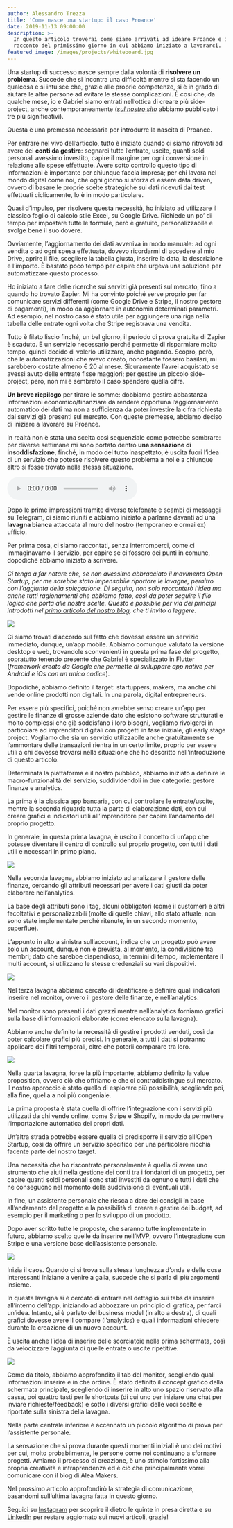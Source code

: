 ```yaml
---
author: Alessandro Trezza
title: 'Come nasce una startup: il caso Proance'
date: 2019-11-13 09:00:00
description: >-
  In questo articolo troverai come siamo arrivati ad ideare Proance e il
  racconto del primissimo giorno in cui abbiamo iniziato a lavorarci.
featured_image: /images/projects/whiteboard.jpg
---
```


Una startup di successo nasce sempre dalla volont&agrave; di **risolvere un problema**. Succede che si incontra una difficolt&agrave; mentre si sta facendo un qualcosa e si intuisce che, grazie alle proprie competenze, si &egrave; in grado di aiutare le altre persone ad evitare le stesse complicazioni. &Egrave; cos&igrave; che, da qualche mese, io e Gabriel siamo entrati nell’ottica di creare pi&ugrave; side-project, anche contemporaneamente ([*sul nostro sito*](https://www.aleamakers.com "Homepage Alea Makers") abbiamo pubblicato i tre pi&ugrave; significativi).

Questa &egrave; una premessa necessaria per introdurre la nascita di Proance.

Per entrare nel vivo dell’articolo, tutto &egrave; iniziato quando ci siamo ritrovati ad avere dei **conti da gestire**\: segnarci tutte l’entrate, uscite, quanti soldi personali avessimo investito, capire il margine per ogni conversione in relazione alle spese effettuate. Avere sotto controllo questo tipo di informazioni &egrave; importante per chiunque faccia impresa; per chi lavora nel mondo digital come noi, che ogni giorno si sforza di essere data driven, ovvero di basare le proprie scelte strategiche sui dati ricevuti dai test effettuati ciclicamente, lo &egrave; in modo particolare.

Quasi d’impulso, per risolvere questa necessit&agrave;, ho iniziato ad utilizzare il classico foglio di calcolo stile Excel, su Google Drive. Richiede un po’ di tempo per impostare tutte le formule, per&ograve; &egrave; gratuito, personalizzabile e svolge bene il suo dovere.

Ovviamente, l’aggiornamento dei dati avveniva in modo manuale: ad ogni vendita o ad ogni spesa effettuata, dovevo ricordarmi di accedere al mio Drive, aprire il file, scegliere la tabella giusta, inserire la data, la descrizione e l’importo. &Egrave; bastato poco tempo per capire che urgeva una soluzione per automatizzare questo processo.

Ho iniziato a fare delle ricerche sui servizi gi&agrave; presenti sul mercato, fino a quando ho trovato Zapier. Mi ha convinto poich&eacute; serve proprio per far comunicare servizi differenti (come Google Drive e Stripe, il nostro gestore di pagamenti), in modo da aggiornare in autonomia determinati parametri. Ad esempio, nel nostro caso &egrave; stato utile per aggiungere una riga nella tabella delle entrate ogni volta che Stripe registrava una vendita.

Tutto &egrave; filato liscio finch&eacute;, un bel giorno, il periodo di prova gratuita di Zapier &egrave; scaduto. &Egrave; un servizio necessario perch&eacute; permette di risparmiare molto tempo, quindi decido di volerlo utilizzare, anche pagando. Scopro, per&ograve;, che le automatizzazioni che avevo creato, nonostante fossero basilari, mi sarebbero costate almeno € 20 al mese. Sicuramente l’avrei acquistato se avessi avuto delle entrate fisse maggiori; per gestire un piccolo side-project, per&ograve;, non mi &egrave; sembrato il caso spendere quella cifra.

**Un breve riepilogo** per tirare le somme: dobbiamo gestire abbastanza informazioni economico/finanziare da rendere opportuna l’aggiornamento automatico dei dati ma non a sufficienza da poter investire la cifra richiesta dai servizi gi&agrave; presenti sul mercato. Con queste premesse, abbiamo deciso di iniziare a lavorare su Proance.

In realt&agrave; non &egrave; stata una scelta cos&igrave; sequenziale come potrebbe sembrare: per diverse settimane mi sono portato dentro **una sensazione di insoddisfazione**, finch&eacute;, in modo del tutto inaspettato, &egrave; uscita fuori l’idea di un servizio che potesse risolvere questo problema a noi e a chiunque altro si fosse trovato nella stessa situazione.

<audio controls=""><source type="audio/wav" src="vocale_proance.wav" /> &lt;source src="vocale_proance.mp3&rdquo; type="audio/mp3&rdquo;&gt; Your browser does not support the audio element.</audio>

Dopo le prime impressioni tramite diverse telefonate e scambi di messaggi su Telegram, ci siamo riuniti e abbiamo iniziato a parlarne davanti ad una **lavagna bianca** attaccata al muro del nostro (temporaneo e ormai ex) ufficio.

Per prima cosa, ci siamo raccontati, senza interromperci, come ci immaginavamo il servizio, per capire se ci fossero dei punti in comune, dopodich&eacute; abbiamo iniziato a scrivere.

*Ci tengo a far notare che, se non avessimo abbracciato il movimento Open Startup, per me sarebbe stato impensabile riportare le lavagne, peraltro con l’aggiunta della spiegazione. Di seguito, non solo racconter&ograve; l’idea ma anche tutti ragionamenti che abbiamo fatto, cos&igrave; da poter seguire il filo logico che porta alle nostre scelte. Questo &egrave; possibile per via dei principi introdotti nel* [*primo articolo del nostro blog*](https://www.aleamakers.com/blog/ci-uniamo-al-movimento-open-startup-we-grow-we-make-we-share "Articolo &quot;Ci uniamo al movimento Open Startup&quot; dal blog di Alea Makers")*, che ti invito a leggere.*

![](../board1.jpeg)

Ci siamo trovati d’accordo sul fatto che dovesse essere un servizio immediato, dunque, un’app mobile. Abbiamo comunque valutato la versione desktop e web, trovandole sconvenienti in questa prima fase del progetto, sopratutto tenendo presente che Gabriel &egrave; specializzato in Flutter (*framework creato da Google che permette di sviluppare app native per Android e iOs con un unico codice*).

Dopodich&eacute;, abbiamo definito il target: startuppers, makers, ma anche chi vende online prodotti non digitali. In una parola, digital entrepreneurs.

Per essere pi&ugrave; specifici, poich&eacute; non avrebbe senso creare un’app per gestire le finanze di grosse aziende dato che esistono software strutturati e molto complessi che gi&agrave; soddisfano i loro bisogni, vogliamo rivolgerci in particolare ad imprenditori digitali con progetti in fase iniziale, gli early stage project. Vogliamo che sia un servizio utilizzabile anche gratuitamente se l’ammontare delle transazioni rientra in un certo limite, proprio per essere utili a chi dovesse trovarsi nella situazione che ho descritto nell’introduzione di questo articolo.

Determinata la piattaforma e il nostro pubblico, abbiamo iniziato a definire le macro-funzionalit&agrave; del servizio, suddividendoli in due categorie: gestore finanze e analytics.

La prima &egrave; la classica app bancaria, con cui controllare le entrate/uscite, mentre la seconda riguarda tutta la parte di elaborazione dati, con cui creare grafici e indicatori utili all’imprenditore per capire l’andamento del proprio progetto.

In generale, in questa prima lavagna, &egrave; uscito il concetto di un’app che potesse diventare il centro di controllo sul proprio progetto, con tutti i dati utili e necessari in primo piano.

![](../board2.jpeg)

Nella seconda lavagna, abbiamo iniziato ad analizzare il gestore delle finanze, cercando gli attributi necessari per avere i dati giusti da poter elaborare nell’analytics.

La base degli attributi sono i tag, alcuni obbligatori (come il customer) e altri facoltativi e personalizzabili (molte di quelle chiavi, allo stato attuale, non sono state implementate perch&eacute; ritenute, in un secondo momento, superflue).

L’appunto in alto a sinistra sull’account, indica che un progetto pu&ograve; avere solo un account, dunque non &egrave; prevista, al momento, la condivisione tra membri; dato che sarebbe dispendioso, in termini di tempo, implementare il multi account, si utilizzano le stesse credenziali su vari dispositivi.

![](../board3.jpeg)

Nel terza lavagna abbiamo cercato di identificare e definire quali indicatori inserire nel monitor, ovvero il gestore delle finanze, e nell’analytics.

Nel monitor sono presenti i dati grezzi mentre nell’analytics forniamo grafici sulla base di informazioni elaborate (come elencato sulla lavagna).

Abbiamo anche definito la necessit&agrave; di gestire i prodotti venduti, cos&igrave; da poter calcolare grafici pi&ugrave; precisi. In generale, a tutti i dati si potranno applicare dei filtri temporali, oltre che poterli comparare tra loro.

![](../board4.jpeg)

Nella quarta lavagna, forse la pi&ugrave; importante, abbiamo definito la value proposition, ovvero ci&ograve; che offriamo e che ci contraddistingue sul mercato. Il nostro approccio &egrave; stato quello di esplorare pi&ugrave; possibilit&agrave;, scegliendo poi, alla fine, quella a noi pi&ugrave; congeniale.

La prima proposta &egrave; stata quella di offrire l’integrazione con i servizi pi&ugrave; utilizzati da chi vende online, come Stripe e Shopify, in modo da permettere l’importazione automatica dei propri dati.

Un’altra strada potrebbe essere quella di predisporre il servizio all’Open Startup, cos&igrave; da offrire un servizio specifico per una particolare nicchia facente parte del nostro target.

Una necessit&agrave; che ho riscontrato personalmente &egrave; quella di avere uno strumento che aiuti nella gestione dei conti tra i fondatori di un progetto, per capire quanti soldi personali sono stati investiti da ognuno e tutti i dati che ne conseguono nel momento della suddivisione di eventuali utili.

In fine, un assistente personale che riesca a dare dei consigli in base all’andamento del progetto e la possibilit&agrave; di creare e gestire dei budget, ad esempio per il marketing o per lo sviluppo di un prodotto.

Dopo aver scritto tutte le proposte, che saranno tutte implementate in futuro, abbiamo scelto quelle da inserire nell’MVP, ovvero l’integrazione con Stripe e una versione base dell’assistente personale.

![](../board5.jpeg)

Inizia il caos. Quando ci si trova sulla stessa lunghezza d’onda e delle cose interessanti iniziano a venire a galla, succede che si parla di pi&ugrave; argomenti insieme.

In questa lavagna si &egrave; cercato di entrare nel dettaglio sui tabs da inserire all’interno dell’app, iniziando ad abbozzare un principio di grafica, per farci un’idea. Intanto, si &egrave; parlato del business model (in alto a destra), di quali grafici dovesse avere il compare (l’analytics) e quali informazioni chiedere durante la creazione di un nuovo account.

&Egrave; uscita anche l’idea di inserire delle scorciatoie nella prima schermata, cos&igrave; da velocizzare l’aggiunta di quelle entrate o uscite ripetitive.

![](../board6.jpeg)

Come da titolo, abbiamo approfondito il tab del monitor, scegliendo quali informazioni inserire e in che ordine. &Egrave; stato definito il concept grafico della schermata principale, scegliendo di inserire in alto uno spazio riservato alla cassa, poi quattro tasti per le shortcuts (di cui uno per iniziare una chat per inviare richieste/feedback) e sotto i diversi grafici delle voci scelte e riportate sulla sinistra della lavagna.

Nella parte centrale inferiore &egrave; accennato un piccolo algoritmo di prova per l’assistente personale.

La sensazione che si prova durante questi momenti iniziali &egrave; uno dei motivi per cui, molto probabilmente, le persone come noi continuano a sfornare progetti. Amiamo il processo di creazione, &egrave; uno stimolo fortissimo alla propria creativit&agrave; e intraprendenza ed &egrave; ci&ograve; che principalmente vorrei comunicare con il blog di Alea Makers.

Nel prossimo articolo approfondir&ograve; la strategia di comunicazione, basandomi sull’ultima lavagna fatta in questo giorno.

Seguici su [Instagram](https://www.instagram.com/aleamakers/ "Profilo Instagram di Alea Makers") per scoprire il dietro le quinte in presa diretta e su [LinkedIn](https://www.linkedin.com/company/aleamakers/ "Profilo LinkedIn di Alea Makers") per restare aggiornato sui nuovi articoli, grazie\!
